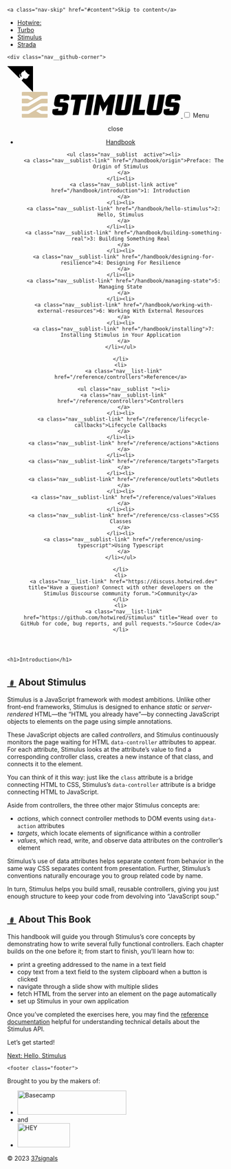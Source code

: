<html lang="en"><head><style type="text/css">.turbo-progress-bar {
  position: fixed;
  display: block;
  top: 0;
  left: 0;
  height: 3px;
  background: #0076ff;
  z-index: 2147483647;
  transition:
    width 300ms ease-out,
    opacity 150ms 150ms ease-in;
  transform: translate3d(0, 0, 0);
}
</style>
  <meta charset="utf-8" />
  <meta name="viewport" content="width=device-width, initial-scale=1.0" />

  <title>Stimulus Handbook</title>
  <link rel="canonical" href="https://stimulus.hotwired.dev/handbook/introduction" />

  <link rel="alternate icon" type="image/png" sizes="32x32" href="/assets/favicon-32x32.png" />
  <link rel="icon" type="image/svg+xml" href="/assets/favicon.svg" />
  <link rel="mask-icon" href="/assets/favicon.svg" color="#000000" />
  <link rel="apple-touch-icon" href="/assets/favicon-196x196.png" />

  <link rel="preload" href="/assets/fonts/Bitter-Roman.woff2" as="font" type="font/woff2" crossorigin="" />
  <link rel="preload" href="/assets/fonts/Bitter-Italic.woff2" as="font" type="font/woff2" crossorigin="" />
  <link rel="preload" href="/assets/fonts/Jost-Roman.woff2" as="font" type="font/woff2" crossorigin="" />
  <link rel="preload" href="/assets/fonts/Jost-Italic.woff2" as="font" type="font/woff2" crossorigin="" />
  <link rel="preload" href="/assets/fonts/RobotoMono-Roman.woff2" as="font" type="font/woff2" crossorigin="" />
  <link rel="preload" href="/assets/fonts/RobotoMono-Italic.woff2" as="font" type="font/woff2" crossorigin="" />

  <link rel="stylesheet" href="/assets/main.css" />
  <script src="/assets/main.js" type="module"></script>
  <script defer="" data-domain="stimulus.hotwired.dev" src="https://plausible.io/js/script.js"></script>
</head>


  <body>

    <a class="nav-skip" href="#content">Skip to content</a>

<nav class="jump">
  <ul class="jump__list">
    <li><a class="jump__list-link jump__list-link--hotwire" href="https://hotwired.dev">Hotwire:</a></li>
    <li><a class="jump__list-link" href="https://turbo.hotwired.dev">Turbo</a></li>
    <li><a class="jump__list-link jump__list-link--active" href="https://stimulus.hotwired.dev">Stimulus</a></li>
    <li><a class="jump__list-link" href="https://strada.hotwired.dev">Strada</a></li>
  </ul>
</nav>


    <div class="nav__github-corner">
  <svg width="60" height="60" viewBox="0 0 250 250" version="1.1" xmlns="github-corner" style="fill:#000000; color:#FFFFFF;" aria-hidden="true">
	<a href="https://github.com/hotwired/stimulus/tree/main/docs/./handbook/01_introduction.md" target="_blank" class="github-corner">
	<path d="M0,0 L115,115 L130,115 L142,142 L250,250 L250,0 Z"></path>
	<path d="M128.3,109.0 C113.8,99.7 119.0,89.6 119.0,89.6 C122.0,82.7 120.5,78.6 120.5,78.6 C119.2,72.0 123.4,76.3 123.4,76.3 C127.3,80.9 125.5,87.3 125.5,87.3 C122.9,97.6 130.6,101.9 134.4,103.2" fill="#FFFFFF" style="transform-origin: 130px 106px;" class="octo-arm">
	</path>
	<path d="M115.0,115.0 C114.9,115.1 118.7,116.5 119.8,115.4 L133.7,101.6 C136.9,99.2 139.9,98.4 142.2,98.6 C133.8,88.0 127.5,74.4 143.8,58.0 C148.5,53.4 154.0,51.2 159.7,51.0 C160.3,49.4 163.2,43.6 171.4,40.1 C171.4,40.1 176.1,42.5 178.8,56.2 C183.1,58.6 187.2,61.8 190.9,65.4 C194.5,69.0 197.7,73.2 200.1,77.6 C213.8,80.2 216.3,84.9 216.3,84.9 C212.7,93.1 206.9,96.0 205.4,96.6 C205.1,102.4 203.0,107.8 198.3,112.5 C181.9,128.9 168.3,122.5 157.7,114.1 C157.9,116.9 156.7,120.9 152.7,124.9 L141.0,136.5 C139.8,137.7 141.6,141.9 141.8,141.8 Z" fill="#FFFFFF" class="octo-body">
	</path>
</a>
</svg>
</div>

<main class="grid docs">

  <header class="docs__index grid__custom-item">
    <a class="nav-logo" href="/" aria-label="Stimulus">
  <svg class="logo" width="370" height="60" viewBox="0 0 370 60" xmlns="http://www.w3.org/2000/svg">
  <g class="logo__icon" fill="#D9C6A4">
    <path d="M1.76 1.85885e-08H58.2399C58.7016 -6.70275e-05 59.1447 0.181237 59.474 0.50484C59.8032 0.828443 59.9921 1.26844 59.9999 1.73V7.37823C59.9999 7.87239 59.9999 8.11947 59.9038 8.30822C59.8192 8.47424 59.6842 8.60923 59.5182 8.69382C59.3294 8.78999 59.0823 8.78999 58.5882 8.78999H45.92C44.7722 8.83556 43.6502 9.14343 42.64 9.68999L15.64 25.55C14.6261 26.0964 13.5008 26.4042 12.35 26.45H1.41176C0.9176 26.45 0.670518 26.45 0.481773 26.3538C0.315747 26.2692 0.180765 26.1342 0.0961706 25.9682C0 25.7795 0 25.5324 0 25.0382V17.2717C0 16.7776 0 16.5305 0.0961706 16.3418C0.180765 16.1757 0.315747 16.0408 0.481773 15.9562C0.670518 15.86 0.9176 15.86 1.41176 15.86H12.35C13.5001 15.9106 14.6243 16.2181 15.64 16.76L18.64 18.51C19.1037 18.7494 19.6181 18.8743 20.14 18.8743C20.6619 18.8743 21.1762 18.7494 21.64 18.51L25.48 16.25C25.6438 16.1661 25.7812 16.0386 25.8772 15.8815C25.9732 15.7245 26.024 15.544 26.024 15.36C26.024 15.1759 25.9732 14.9955 25.8772 14.8384C25.7812 14.6814 25.6438 14.5539 25.48 14.47L17.4 9.71999C16.3879 9.17798 15.2669 8.8704 14.12 8.81999H1.41176C0.9176 8.81999 0.670518 8.81999 0.481773 8.72382C0.315747 8.63923 0.180765 8.50424 0.0961706 8.33822C0 8.14947 0 7.90239 0 7.40823V1.76C0 1.29322 0.185428 0.845555 0.515492 0.515492C0.845555 0.185428 1.29322 1.85885e-08 1.76 1.85885e-08Z"></path>
    <path d="M47.65 15.8799C46.4998 15.9305 45.3757 16.238 44.36 16.7799L17.36 32.6499C16.3479 33.1919 15.2269 33.4994 14.08 33.5499H1.41176C0.9176 33.5499 0.670518 33.5499 0.481773 33.646C0.315747 33.7306 0.180765 33.8656 0.0961706 34.0316C0 34.2204 0 34.4674 0 34.9616V42.7281C0 43.2222 0 43.4693 0.0961706 43.6581C0.180765 43.8241 0.315747 43.9591 0.481773 44.0437C0.670518 44.1398 0.9176 44.1398 1.41176 44.1398H12.35C13.5001 44.0892 14.6243 43.7817 15.64 43.2398L42.64 27.3699C43.652 26.8278 44.773 26.5203 45.92 26.4699H58.5882C59.0823 26.4699 59.3294 26.4699 59.5182 26.3737C59.6842 26.2891 59.8192 26.1541 59.9038 25.9881C59.9999 25.7993 59.9999 25.5523 59.9999 25.0581V17.2916C59.9999 16.7975 59.9999 16.5504 59.9038 16.3616C59.8192 16.1956 59.6842 16.0606 59.5182 15.976C59.3294 15.8799 59.0823 15.8799 58.5882 15.8799H47.65Z"></path>
    <path d="M47.65 33.56C46.4998 33.6106 45.3757 33.9182 44.36 34.46L17.36 50.32C16.3497 50.8666 15.2277 51.1744 14.08 51.22H1.41176C0.9176 51.22 0.670518 51.22 0.481773 51.3162C0.315747 51.4008 0.180765 51.5358 0.0961706 51.7018C0 51.8905 0 52.1376 0 52.6318V58.28C0.0129646 58.739 0.203789 59.175 0.532182 59.4959C0.860576 59.8168 1.30083 59.9976 1.76 60H58.2399C58.7042 59.9974 59.1488 59.8125 59.4781 59.4852C59.8073 59.1578 59.9947 58.7142 59.9999 58.25V52.6018C59.9999 52.1076 59.9999 51.8605 59.9038 51.6718C59.8192 51.5058 59.6842 51.3708 59.5182 51.2862C59.3294 51.19 59.0823 51.19 58.5882 51.19H45.88C44.7322 51.1444 43.6102 50.8366 42.6 50.29L34.52 45.55C34.3536 45.4671 34.2136 45.3394 34.1157 45.1813C34.0179 45.0232 33.966 44.8409 33.966 44.655C33.966 44.4691 34.0179 44.2868 34.1157 44.1287C34.2136 43.9706 34.3536 43.843 34.52 43.76L38.36 41.51C38.8237 41.2706 39.3381 41.1457 39.86 41.1457C40.3819 41.1457 40.8962 41.2706 41.36 41.51L44.36 43.25C45.3739 43.7964 46.4991 44.1042 47.65 44.15H58.5882C59.0823 44.15 59.3294 44.15 59.5182 44.0538C59.6842 43.9693 59.8192 43.8343 59.9038 43.6682C59.9999 43.4795 59.9999 43.2324 59.9999 42.7383V34.9718C59.9999 34.4776 59.9999 34.2305 59.9038 34.0418C59.8192 33.8758 59.6842 33.7408 59.5182 33.6562C59.3294 33.56 59.0823 33.56 58.5882 33.56H47.65Z"></path>
  </g>
  <g class="logo__wordmark" fill="#000">
    <path d="M363.73 6.09338C365.043 6.29182 366.288 6.80629 367.358 7.59253C368.357 8.37618 369.067 9.46955 369.377 10.7008C369.772 12.4038 369.772 14.1748 369.377 15.8778L368.837 19.0261L355.604 20.6951L356.344 16.2476H348.578L347.149 24.523H355.634C357.361 24.5096 359.086 24.64 360.791 24.9127C362.164 25.1068 363.472 25.6203 364.609 26.4119C365.655 27.1652 366.416 28.25 366.768 29.4901C367.152 31.2012 367.152 32.9761 366.768 34.6872L365.209 43.6821C364.924 45.5578 364.301 47.3661 363.37 49.0191C362.61 50.3318 361.552 51.4478 360.282 52.2773C359.005 53.0816 357.582 53.6251 356.094 53.8763C354.361 54.1698 352.605 54.3103 350.847 54.2961H340.633C338.905 54.3138 337.178 54.1733 335.476 53.8763C334.153 53.6701 332.909 53.1185 331.868 52.2773C330.912 51.4324 330.265 50.2929 330.029 49.0391C329.733 47.2717 329.774 45.4644 330.149 43.7121L330.689 40.4939L344.161 38.7249L343.281 43.7821H351.926L353.466 34.987H344.98C343.235 35.0073 341.491 34.8601 339.773 34.5473C338.423 34.3357 337.15 33.7817 336.075 32.9382C335.099 32.0974 334.425 30.9601 334.157 29.7C333.823 27.923 333.857 26.0964 334.256 24.3331L335.716 15.9178C335.977 14.0865 336.595 12.3243 337.535 10.7308C338.317 9.46015 339.385 8.38915 340.653 7.60253C341.938 6.84202 343.356 6.33008 344.831 6.09338C346.482 5.82458 348.154 5.6942 349.828 5.7036H358.823C360.467 5.69 362.109 5.82042 363.73 6.09338ZM104.837 6.09344C106.15 6.29188 107.395 6.80635 108.465 7.59259C109.464 8.37624 110.174 9.46961 110.484 10.7008C110.879 12.4039 110.879 14.1748 110.484 15.8779L109.944 19.0261L96.7117 20.6952L97.4513 16.2477H89.6857L88.2565 24.523H96.7417C98.4685 24.5097 100.194 24.6401 101.899 24.9128C103.271 25.1068 104.579 25.6203 105.717 26.4119C106.763 27.1653 107.523 28.2501 107.875 29.4902C108.259 31.2013 108.259 32.9762 107.875 34.6873L106.316 43.6822C106.031 45.5578 105.408 47.3661 104.477 49.0191C103.717 50.3319 102.659 51.4478 101.389 52.2773C100.112 53.0817 98.6892 53.6252 97.2014 53.8764C95.4681 54.1699 93.7123 54.3103 91.9544 54.2962H81.7401C80.0119 54.3139 78.2857 54.1734 76.5831 53.8764C75.2607 53.6701 74.0161 53.1185 72.9751 52.2773C72.0191 51.4324 71.372 50.293 71.1361 49.0391C70.8406 47.2717 70.8813 45.4645 71.2561 43.7122L71.7958 40.494L85.2682 38.725L84.3886 43.7821H93.0338L94.5729 34.9871H86.0877C84.3419 35.0074 82.5983 34.8601 80.8806 34.5473C79.5308 34.3358 78.2576 33.7818 77.1827 32.9382C76.2065 32.0975 75.5325 30.9601 75.2638 29.7001C74.9298 27.9231 74.9638 26.0965 75.3638 24.3331L76.8229 15.9179C77.0844 14.0866 77.7024 12.3243 78.6419 10.7308C79.4245 9.46021 80.492 8.38921 81.7601 7.60258C83.0458 6.84208 84.4629 6.33014 85.9378 6.09344C87.5897 5.82463 89.2613 5.69426 90.9349 5.70366H99.9299C101.574 5.69006 103.216 5.82048 104.837 6.09344ZM115.761 6.24855H150.991L148.882 18.2917H138.158L131.981 53.7517H118.209L124.386 18.2917H113.662L115.761 6.24855ZM154.928 6.24855L146.643 53.7517H160.425L168.701 6.24855H154.928ZM192.008 25.0779L205.381 6.24855H217.963L209.688 53.7517H195.876L200.223 28.9157L188.48 45.8162L182.264 29.2555L177.996 53.7517H166.083L174.358 6.24855H184.642L192.008 25.0779ZM245.415 6.24855L239.179 42.1183H231.063L237.31 6.24855H223.547L217.031 43.7373C216.652 45.4935 216.624 47.3076 216.951 49.0743C217.211 50.3401 217.891 51.4811 218.88 52.3125C219.973 53.1474 221.258 53.6939 222.618 53.9016C224.337 54.2062 226.08 54.3501 227.825 54.3313H238.109C239.927 54.3469 241.743 54.2031 243.536 53.9016C245.059 53.6605 246.52 53.1204 247.834 52.3125C249.103 51.491 250.162 50.3816 250.922 49.0743C251.839 47.4179 252.452 45.6103 252.731 43.7373L259.227 6.24855H245.415ZM264.791 6.24855H278.573L272.397 41.7085H287.189L285.09 53.7517H256.516L264.791 6.24855ZM319.011 6.24855L312.774 42.1183H304.659L310.905 6.24855H297.143L290.627 43.7373C290.247 45.4935 290.22 47.3076 290.547 49.0743C290.807 50.3402 291.486 51.4812 292.476 52.3125C293.569 53.1474 294.854 53.6939 296.214 53.9016C297.932 54.2062 299.675 54.3501 301.421 54.3313H311.705C313.523 54.3469 315.339 54.2031 317.132 53.9016C318.655 53.6605 320.116 53.1204 321.429 52.3125C322.699 51.491 323.757 50.3816 324.518 49.0743C325.435 47.4179 326.048 45.6103 326.327 43.7373L332.823 6.24855H319.011Z"></path>
  </g>
</svg>

</a>

<input type="checkbox" id="hamburger" class="nav-checkbox" />
<label class="nav-mobile-button" for="hamburger"><span></span> Menu</label>

<nav class="nav">

  <label class="nav-mobile-button nav-mobile-button--close" for="hamburger"><span></span> close</label>

  <ul class="nav__list ">
    <li>
      <a class="nav__list-link active" href="/handbook/introduction">Handbook</a>

      <ul class="nav__sublist  active"><li>
      <a class="nav__sublist-link" href="/handbook/origin">Preface: The Origin of Stimulus
      </a>
    </li><li>
      <a class="nav__sublist-link active" href="/handbook/introduction">1: Introduction
      </a>
    </li><li>
      <a class="nav__sublist-link" href="/handbook/hello-stimulus">2: Hello, Stimulus
      </a>
    </li><li>
      <a class="nav__sublist-link" href="/handbook/building-something-real">3: Building Something Real
      </a>
    </li><li>
      <a class="nav__sublist-link" href="/handbook/designing-for-resilience">4: Designing For Resilience
      </a>
    </li><li>
      <a class="nav__sublist-link" href="/handbook/managing-state">5: Managing State
      </a>
    </li><li>
      <a class="nav__sublist-link" href="/handbook/working-with-external-resources">6: Working With External Resources
      </a>
    </li><li>
      <a class="nav__sublist-link" href="/handbook/installing">7: Installing Stimulus in Your Application
      </a>
    </li></ul>

    </li>
    <li>
      <a class="nav__list-link" href="/reference/controllers">Reference</a>

      <ul class="nav__sublist "><li>
      <a class="nav__sublist-link" href="/reference/controllers">Controllers
      </a>
    </li><li>
      <a class="nav__sublist-link" href="/reference/lifecycle-callbacks">Lifecycle Callbacks
      </a>
    </li><li>
      <a class="nav__sublist-link" href="/reference/actions">Actions
      </a>
    </li><li>
      <a class="nav__sublist-link" href="/reference/targets">Targets
      </a>
    </li><li>
      <a class="nav__sublist-link" href="/reference/outlets">Outlets
      </a>
    </li><li>
      <a class="nav__sublist-link" href="/reference/values">Values
      </a>
    </li><li>
      <a class="nav__sublist-link" href="/reference/css-classes">CSS Classes
      </a>
    </li><li>
      <a class="nav__sublist-link" href="/reference/using-typescript">Using Typescript
      </a>
    </li></ul>

    </li>
    <li>
      <a class="nav__list-link" href="https://discuss.hotwired.dev" title="Have a question? Connect with other developers on the Stimulus Discourse community forum.">Community</a>
    </li>
    <li>
      <a class="nav__list-link" href="https://github.com/hotwired/stimulus" title="Head over to GitHub for code, bug reports, and pull requests.">Source Code</a>
    </li>
  </ul>

</nav>

  </header>

  <section id="content" class="docs__content grid__custom-item">

    <h1>Introduction</h1>
<h2 id="about-stimulus"><a class="anchor" href="#about-stimulus">﹟</a> About Stimulus</h2>
<p>Stimulus is a JavaScript framework with modest ambitions. Unlike other front-end frameworks, Stimulus is designed to enhance <em>static</em> or <em>server-rendered</em> HTML—the “HTML you already have”—by connecting JavaScript objects to elements on the page using simple annotations.</p>
<p>These JavaScript objects are called <em>controllers</em>, and Stimulus continuously monitors the page waiting for HTML <code>data-controller</code> attributes to appear. For each attribute, Stimulus looks at the attribute’s value to find a corresponding controller class, creates a new instance of that class, and connects it to the element.</p>
<p>You can think of it this way: just like the <code>class</code> attribute is a bridge connecting HTML to CSS, Stimulus’s <code>data-controller</code> attribute is a bridge connecting HTML to JavaScript.</p>
<p>Aside from controllers, the three other major Stimulus concepts are:</p>
<ul>
<li><em>actions</em>, which connect controller methods to DOM events using <code>data-action</code> attributes</li>
<li><em>targets</em>, which locate elements of significance within a controller</li>
<li><em>values</em>, which read, write, and observe data attributes on the controller’s element</li>
</ul>
<p>Stimulus’s use of data attributes helps separate content from behavior in the same way CSS separates content from presentation. Further, Stimulus’s conventions naturally encourage you to group related code by name.</p>
<p>In turn, Stimulus helps you build small, reusable controllers, giving you just enough structure to keep your code from devolving into “JavaScript soup.”</p>
<h2 id="about-this-book"><a class="anchor" href="#about-this-book">﹟</a> About This Book</h2>
<p>This handbook will guide you through Stimulus’s core concepts by demonstrating how to write several fully functional controllers. Each chapter builds on the one before it; from start to finish, you’ll learn how to:</p>
<ul>
<li>print a greeting addressed to the name in a text field</li>
<li>copy text from a text field to the system clipboard when a button is clicked</li>
<li>navigate through a slide show with multiple slides</li>
<li>fetch HTML from the server into an element on the page automatically</li>
<li>set up Stimulus in your own application</li>
</ul>
<p>Once you’ve completed the exercises here, you may find the <a href="../reference/controllers">reference documentation</a> helpful for understanding technical details about the Stimulus API.</p>
<p>Let’s get started!</p>
<p><a class="button" href="/handbook/hello-stimulus">Next: Hello, Stimulus</a></p></section>

  <footer class="docs__footer grid__item grid__item--start-4 grid__item--span-8">

    <footer class="footer">
  <p class="footer__headline">Brought to you by the makers of:</p>
  <ul class="footer__links">
    <li><a href="https://basecamp.com" target="_blank" rel="noopener"><img width="253" height="56" src="/assets/logo-basecamp.svg" alt="Basecamp" /></a></li>
    <li><span>and</span></li>
    <li><a href="https://hey.com" target="_blank" rel="noopener"><img width="122" height="56" src="/assets/logo-hey.svg" alt="HEY" /></a></li>
  </ul>
  <p class="footer__copyright">© 2023 <a href="https://37signals.com" target="_blank" rel="noopener">37signals</a></p>
</footer>


  </footer>

</main>


  


</body></html>
